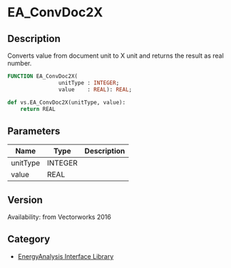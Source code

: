 # EA_ConvDoc2X

## Description
Converts value from document unit to X unit and returns the result as real number.

```pascal
FUNCTION EA_ConvDoc2X(
				unitType : INTEGER;
				value    : REAL): REAL;
```

```python
def vs.EA_ConvDoc2X(unitType, value):
    return REAL
```

## Parameters
|Name|Type|Description|
|---|---|---|
|unitType|INTEGER|   |
|value|REAL|   |

## Version
Availability: from Vectorworks 2016

## Category
* [EnergyAnalysis Interface Library](../Categories/EnergyAnalysis%20Interface%20Library.md)

